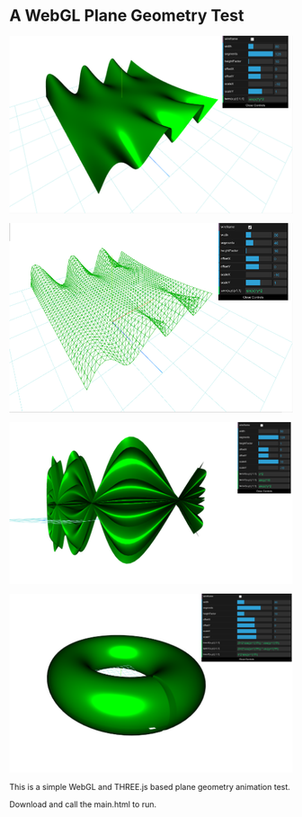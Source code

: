 A WebGL Plane Geometry Test
===========================

![WebGL Plane](Screenshot_2017-01-25_15-35-41.png)

![WebGL Plane]( Screenshot_2017-01-25_15-36-27.png)

![WebGL Plane]( Screenshot_2017-02-01_22-40-29.png)

![WebGL Plane]( Screenshot_2017-02-01_23-00-17.png)

This is a simple WebGL and THREE.js based plane geometry animation test.

Download and call the main.html to run.
